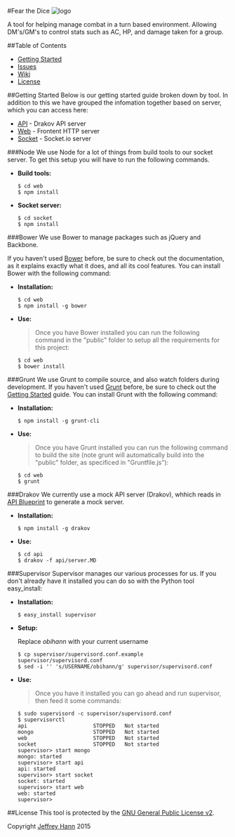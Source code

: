#Fear the Dice
![logo](https://avatars2.githubusercontent.com/u/12516607?v=3&s=200) 

A tool for helping manage combat in a turn based environment. Allowing DM's/GM's to control stats such as AC, HP, and damage taken for a group.

##Table of Contents
* [Getting Started](#getting-stated)
* [Issues](https://github.com/lets-kill-things/lkt/issues)
* [Wiki](https://github.com/lets-kill-things/lkt/wiki)
* [License](#license)

##Getting Started
Below is our getting started guide broken down by tool. In addition to this we have grouped the infomation together based on server, which you can access here:

* [API](https://github.com/lets-kill-things/api)       - Drakov API server
* [Web](https://github.com/lets-kill-things/front-end)       - Frontent HTTP server
* [Socket](https://github.com/lets-kill-things/socket-server) - Socket.io server

###Node
We use Node for a lot of things from build tools to our socket server. To get this setup you will have to run the following commands.

* **Build tools:**
        
    ```
    $ cd web
    $ npm install
    ```

* **Socket server:**

    ```
    $ cd socket
    $ npm install
    ```

###Bower
We use Bower to manage packages such as jQuery and Backbone.

If you haven't used [Bower](http://bower.io/) before, be sure to check out the documentation, as it explains exactly what it does, and all its cool features. You can install Bower with the following command:

* **Installation:** 
    
    ```
    $ cd web
    $ npm install -g bower
    ```

* **Use:**
    > Once you have Bower installed you can run the following command in the "public" folder to setup all the requirements for this project:

    ```
    $ cd web
    $ bower install
    ```

###Grunt
We use Grunt to compile source, and also watch folders during development.
If you haven't used [Grunt](http://gruntjs.com/) before, be sure to check out the [Getting Started](http://gruntjs.com/getting-started) guide. You can install Grunt with the following command:

* **Installation:**

    ```
    $ npm install -g grunt-cli 
    ```

* **Use:**

    > Once you have Grunt installed you can run the following command to build the site (note grunt will automatically build into the "public" folder, as specificed in "Gruntfile.js"):

    ``` 
    $ cd web
    $ grunt 
    ```

###Drakov
We currently use a mock API server (Drakov), whhich reads in [API Blueprint](https://apiblueprint.org/) to generate a mock server.

* **Installation:**

    ```
    $ npm install -g drakov
    ```

* **Use:**

    ```
    $ cd api
    $ drakov -f api/server.MD
    ```

###Supervisor
Supervisor manages our various processes for us. If you don't already have it installed you can do so with the Python tool easy_install:

* **Installation:**

    ```
    $ easy_install supervisor
    ```
    
* **Setup:**

   Replace *obihann* with your current username
   
   ```
   $ cp supervisor/supervisord.conf.example supervisor/supervisord.conf
   $ sed -i '' 's/USERNAME/obihann/g' supervisor/supervisord.conf
   ```

* **Use:**
    > Once you have it installed you can go ahead and run supervisor, then feed it some commands:

    ```
    $ sudo supervisord -c supervisor/supervisord.conf
    $ supervisorctl
    api                     STOPPED   Not started
    mongo                   STOPPED   Not started
    web                     STOPPED   Not started
    socket                  STOPPED   Not started
    supervisor> start mongo
    mongo: started
    supervisor> start api
    api: started
    supervisor> start socket
    socket: started
    supervisor> start web
    web: started
    supervisor>
    ```

##License
This tool is protected by the [GNU General Public License v2](http://www.gnu.org/licenses/gpl-2.0.html).

Copyright [Jeffrey Hann](http://jeffreyhann.ca/) 2015
